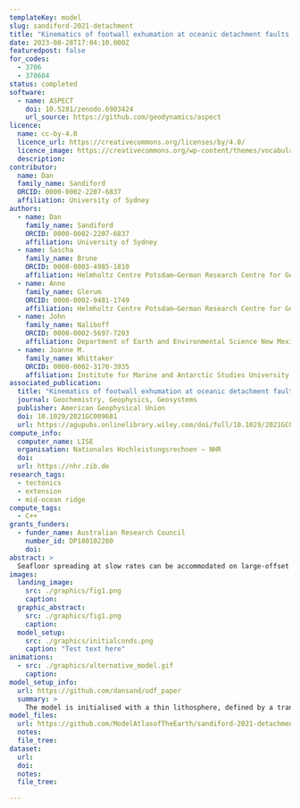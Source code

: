 ```yaml
---
templateKey: model
slug: sandiford-2021-detachment
title: "Kinematics of footwall exhumation at oceanic detachment faults: solid‐block rotation and apparent unbending"
date: 2023-08-28T17:04:10.000Z
featuredpost: false
for_codes:
  - 3706
  - 370604
status: completed
software:
  - name: ASPECT
    doi: 10.5281/zenodo.6903424
    url_source: https://github.com/geodynamics/aspect
licence:
  name: cc-by-4.0
  licence_url: https://creativecommons.org/licenses/by/4.0/
  licence_image: https://creativecommons.org/wp-content/themes/vocabulary-theme/vocabulary/svg/cc/icons/cc-icons.svg#cc-logo
  description:
contributor:
  name: Dan
  family_name: Sandiford
  ORCID: 0000-0002-2207-6837
  affiliation: University of Sydney
authors:
  - name: Dan
    family_name: Sandiford
    ORCID: 0000-0002-2207-6837
    affiliation: University of Sydney
  - name: Sascha
    family_name: Brune
    ORCID: 0000-0003-4985-1810
    affiliation: Helmholtz Centre Potsdam—German Research Centre for Geosciences (GFZ)  Potsdam Germany
  - name: Anne
    family_name: Glerum
    ORCID: 0000-0002-9481-1749
    affiliation: Helmholtz Centre Potsdam—German Research Centre for Geosciences (GFZ)  Potsdam Germany
  - name: John
    family_name: Naliboff
    ORCID: 0000-0002-5697-7203
    affiliation: Department of Earth and Environmental Science New Mexico Institute of Mining and Technology  Socorro NM USA
  - name: Joanne M.
    family_name: Whittaker
    ORCID: 0000-0002-3170-3935
    affiliation: Institute for Marine and Antarctic Studies University of Tasmania  Hobart TAS Australia
associated_publication:
  title: "Kinematics of footwall exhumation at oceanic detachment faults: solid‐block rotation and apparent unbending"
  journal: Geochemistry, Geophysics, Geosystems
  publisher: American Geophysical Union
  doi: 10.1029/2021GC009681
  url: https://agupubs.onlinelibrary.wiley.com/doi/full/10.1029/2021GC009681
compute_info:
  computer_name: LISE
  organisation: Nationales Hochleistungsrechnen – NHR
  doi:
  url: https://nhr.zib.de
research_tags:
  - tectonics
  - extension
  - mid-ocean ridge
compute_tags:
  - C++
grants_funders:
  - funder_name: Australian Research Council
    number_id: DP180102280
    doi:
abstract: >
  Seafloor spreading at slow rates can be accommodated on large-offset oceanic detachment faults (ODFs), that exhume lower crustal and mantle rocks in footwall domes termed oceanic core complexes (OCCs). Footwall rocks experience large rotation during exhumation, yet important aspects of the kinematics—particularly the relative roles of solid-block rotation and flexure—are not clearly understood. Using a high-resolution numerical model, we explore the exhumation kinematics in the footwall beneath an emergent ODF/OCC. A key feature of the models is that footwall motion is dominated by solid-block rotation, accommodated by the nonplanar, concave-down fault interface. A consequence is that curvature measured along the ODF is representative of a neutral stress configuration, rather than a “bent” one. Instead, it is in the subsequent process of “apparent unbending” that significant flexural stresses are developed in the model footwall. The brittle strain associated with apparent unbending is produced dominantly in extension, beneath the OCC, consistent with earthquake clustering observed in the Trans-Atlantic Geotraverse at the Mid-Atlantic Ridge.
images:
  landing_image:
    src: ./graphics/fig1.png
    caption:
  graphic_abstract:
    src: ./graphics/fig1.png
    caption:
  model_setup:
    src: ./graphics/initialconds.png
    caption: "Test text here"
animations:
  - src: ./graphics/alternative_model.gif
    caption:
model_setup_info:
  url: https://github.com/dansand/odf_paper
  summary: >
    The model is initialised with a thin lithosphere, defined by a transient cooling profile with a thermal age of 0.5 Myr in the center of the domain. The domain is 400 km wide and 100 km deep. The thermal profile ages outwardly in proportion to the applied spreading rate of 2 cm/yr (full rate), which is representative for slow ocean ridges in general. Uniform inflow at the bottom boundary balances the outward flux of material at the side boundaries. The model has a true free surface (Rose et al., 2017), and a diffusion process is applied to the surface topography in order to counteract strong mesh deformation. A simplification here is that the effect of the water column is ignored, i.e the detachment is modeled as sub-aerial. There is no compositional differentiation in the model (i.e. no crust/mantle). All parts of the domain are subject to the same constitutive model. The constitutive model incorporates viscous (dislocation creep), elastic and plastic (pseudo-brittle) deformation mechanisms, hereafter referred to as visco-elastic plastic (VEP) rheology, following the approach of Moresi et al. (2003). The advection-diffusion equation included an anomalously- high diffusivity (3e-6 m2s-1) intended as a paramaterization of the near axis cooling effect of hydrothermal circulation (cf. Lavier and Buck, 2002). As implemented here, the higher diffusivity applies thoughout the domain, rather than being localized at the ridge. The parameters chosen here result in ~10 km lithopshere at the ridge axis, which is in the range identified for ODF development. Due to the difference in diffusivity values in the initial conditions (1e-6), and temperature evolution equation (3e-6), the thermal structure is not in steady state; cooling of the off-axis lithosphere will occur.
model_files:
  url: https://github.com/ModelAtlasofTheEarth/sandiford-2021-detachment/model_files
  notes:
  file_tree:
dataset:
  url:
  doi:
  notes:
  file_tree:

---
```

